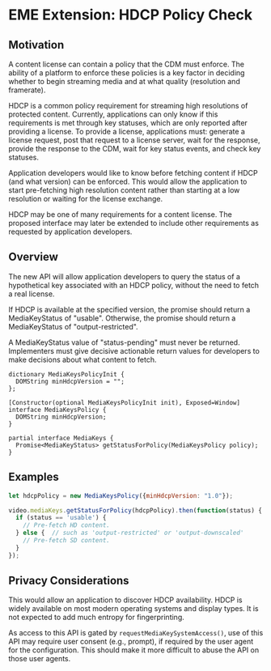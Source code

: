 # EME Extension: HDCP Policy Check

## Motivation

A content license can contain a policy that the CDM must enforce. The ability
of a platform to enforce these policies is a key factor in deciding whether to
begin streaming media and at what quality (resolution and framerate).

HDCP is a common policy requirement for streaming high resolutions of protected
content. Currently, applications can only know if this requirements is met
through key statuses, which are only reported after providing a license. To
provide a license, applications must: generate a license request, post that
request to a license server, wait for the response, provide the response to the
CDM, wait for key status events, and check key statuses.

Application developers would like to know before fetching content if HDCP (and
what version) can be enforced. This would allow the application to start
pre-fetching high resolution content rather than starting at a low resolution or
waiting for the license exchange.

HDCP may be one of many requirements for a content license. The proposed
interface may later be extended to include other requirements as requested by
application developers.

## Overview

The new API will allow application developers to query the status of a
hypothetical key associated with an HDCP policy, without the need to fetch a
real license.

If HDCP is available at the specified version, the promise should return
a MediaKeyStatus of "usable". Otherwise, the promise should return
a MediaKeyStatus of "output-restricted".

A MediaKeyStatus value of "status-pending" must never be returned. Implementers
must give decisive actionable return values for developers to make decisions
about what content to fetch.

```
dictionary MediaKeysPolicyInit {
  DOMString minHdcpVersion = "";
};

[Constructor(optional MediaKeysPolicyInit init), Exposed=Window]
interface MediaKeysPolicy {
  DOMString minHdcpVersion;
}

partial interface MediaKeys {
  Promise<MediaKeyStatus> getStatusForPolicy(MediaKeysPolicy policy);
}
```


## Examples

```js
let hdcpPolicy = new MediaKeysPolicy({minHdcpVersion: "1.0"});

video.mediaKeys.getStatusForPolicy(hdcpPolicy).then(function(status) {
  if (status == 'usable') {
    // Pre-fetch HD content.
  } else {  // such as 'output-restricted' or 'output-downscaled'
    // Pre-fetch SD content.
  }
});
```


## Privacy Considerations

This would allow an application to discover HDCP availability. HDCP is widely
available on most modern operating systems and display types. It is not expected
to add much entropy for fingerprinting.

As access to this API is gated by `requestMediaKeySystemAccess()`, use of this
API may require user consent (e.g., prompt), if required by the user agent for
the configuration. This should make it more difficult to abuse the API on those
user agents.
